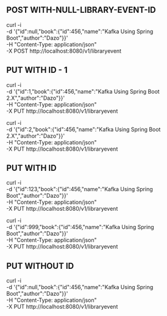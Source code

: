 POST WITH-NULL-LIBRARY-EVENT-ID
---------------------
curl -i \
-d '{"id":null,"book":{"id":456,"name":"Kafka Using Spring Boot","author":"Dazo"}}' \
-H "Content-Type: application/json" \
-X POST http://localhost:8080/v1/libraryevent

PUT WITH ID - 1
--------------
curl -i \
-d '{"id":1,"book":{"id":456,"name":"Kafka Using Spring Boot 2.X","author":"Dazo"}}' \
-H "Content-Type: application/json" \
-X PUT http://localhost:8080/v1/libraryevent

curl -i \
-d '{"id":2,"book":{"id":456,"name":"Kafka Using Spring Boot 2.X","author":"Dazo"}}' \
-H "Content-Type: application/json" \
-X PUT http://localhost:8080/v1/libraryevent



PUT WITH ID
---------------------
curl -i \
-d '{"id":123,"book":{"id":456,"name":"Kafka Using Spring Boot","author":"Dazo"}}' \
-H "Content-Type: application/json" \
-X PUT http://localhost:8080/v1/libraryevent

curl -i \
-d '{"id":999,"book":{"id":456,"name":"Kafka Using Spring Boot","author":"Dazo"}}' \
-H "Content-Type: application/json" \
-X PUT http://localhost:8080/v1/libraryevent

PUT WITHOUT ID
---------------------
curl -i \
-d '{"id":null,"book":{"id":456,"name":"Kafka Using Spring Boot","author":"Dazo"}}' \
-H "Content-Type: application/json" \
-X PUT http://localhost:8080/v1/libraryevent